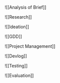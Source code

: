 ![[Analysis of Brief]]

![[Research]]

![[Ideation]]

![[GDD]]

![[Project Management]]

![[Devlog]]

![[Testing]]

![[Evaluation]]

